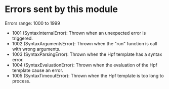 # Errors sent by this module

Errors range: 1000 to 1999

- 1001 (SyntaxInternalError): Thrown when an unexpected error is triggered.
- 1002 (SyntaxArgumentsError): Thrown when the "run" function is call with wrong arguments.
- 1003 (SyntaxParsingError): Thrown when the Hpf template has a syntax error.
- 1004 (SyntaxEvaluationError): Thrown when the evaluation of the Hpf template cause an error.
- 1005 (SyntaxTimeoutError): Thrown when the Hpf template is too long to process.
